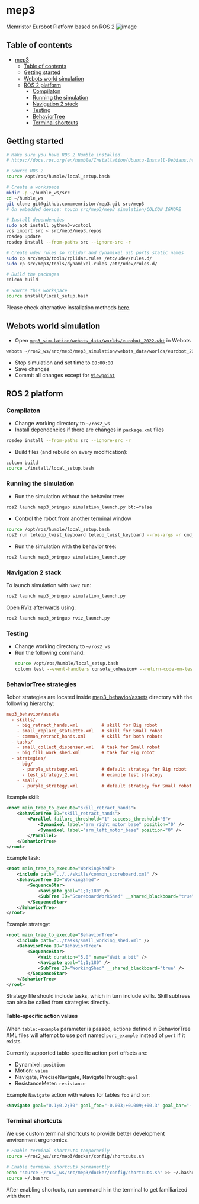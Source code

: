 # mep3
Memristor Eurobot Platform based on ROS 2
![image](https://user-images.githubusercontent.com/13640533/156475608-3f8c7692-c462-4a7d-8078-786c2713d709.png)

## Table of contents
- [mep3](#mep3)
  - [Table of contents](#table-of-contents)
  - [Getting started](#getting-started)
  - [Webots world simulation](#webots-world-simulation)
  - [ROS 2 platform](#ros-2-platform)
    - [Compilaton](#compilaton)
    - [Running the simulation](#running-the-simulation)
    - [Navigation 2 stack](#navigation-2-stack)
    - [Testing](#testing)
    - [BehaviorTree](#behaviortree)
    - [Terminal shortcuts](#terminal-shortcuts)

## Getting started

```sh
# Make sure you have ROS 2 Humble installed.
# https://docs.ros.org/en/humble/Installation/Ubuntu-Install-Debians.html

# Source ROS 2
source /opt/ros/humble/local_setup.bash

# Create a workspace
mkdir -p ~/humble_ws/src
cd ~/humble_ws
git clone git@github.com:memristor/mep3.git src/mep3
# On embedded device: touch src/mep3/mep3_simulation/COLCON_IGNORE

# Install dependencies
sudo apt install python3-vcstool
vcs import src < src/mep3/mep3.repos
rosdep update
rosdep install --from-paths src --ignore-src -r

# Create udev rules so rplidar and dynamixel usb ports static names
sudo cp src/mep3/tools/rplidar.rules /etc/udev/rules.d/
sudo cp src/mep3/tools/dynamixel.rules /etc/udev/rules.d/

# Build the packages
colcon build

# Source this workspace
source install/local_setup.bash
```

Please check alternative installation methods [here](./docker).

## Webots world simulation

- Open [`mep3_simulation/webots_data/worlds/eurobot_2022.wbt`](./mep3_simulation/webots_data/worlds/eurobot_2022.wbt) in Webots
```sh
webots ~/ros2_ws/src/mep3/mep3_simulation/webots_data/worlds/eurobot_2022.wbt
```
- Stop simulation and set time to `00:00:00`
- Save changes
- Commit all changes except for [`Viewpoint`](./mep3_simulation/webots_data/worlds/eurobot_2022.wbt#L5-L7)
## ROS 2 platform

### Compilaton

- Change working directory to `~/ros2_ws`
- Install dependencies if there are changes in `package.xml` files 
```sh
rosdep install --from-paths src --ignore-src -r
```
- Build files (and rebuild on every modification):
```sh
colcon build
source ./install/local_setup.bash
```

### Running the simulation
- Run the simulation without the behavior tree:
```sh
ros2 launch mep3_bringup simulation_launch.py bt:=false
```
- Control the robot from another terminal window
```sh
source /opt/ros/humble/local_setup.bash
ros2 run teleop_twist_keyboard teleop_twist_keyboard --ros-args -r cmd_vel:=big/cmd_vel
```
- Run the simulation with the behavior tree:
```sh
ros2 launch mep3_bringup simulation_launch.py
```

### Navigation 2 stack

To launch simulation with `nav2` run:
```sh
ros2 launch mep3_bringup simulation_launch.py
```

Open RViz afterwards using:
```sh
ros2 launch mep3_bringup rviz_launch.py
```

### Testing

- Change working directory to `~/ros2_ws`
- Run the following command:
  ```sh
  source /opt/ros/humble/local_setup.bash
  colcon test --event-handlers console_cohesion+ --return-code-on-test-failure
  ```

### BehaviorTree strategies

Robot strategies are located inside [mep3_behavior/assets](./mep3_behavior/assets)
directory with the following hierarchy:

```ini
mep3_behavior/assets
  - skills/
    - big_retract_hands.xml         # skill for Big robot
    - small_replace_statuette.xml   # skill for Small robot
    - common_retract_hands.xml      # skill for both robots
  - tasks/
    - small_collect_dispenser.xml   # task for Small robot
    - big_fill_work_shed.xml        # task for Big robot
  - strategies/
    - big/
      - purple_strategy.xml         # default strategy for Big robot
      - test_strategy_2.xml         # example test strategy
    - small/
      - purple_strategy.xml         # default strategy for Small robot
```

Example skill:
```xml
<root main_tree_to_execute="skill_retract_hands">
    <BehaviorTree ID="skill_retract_hands">
        <Parallel failure_threshold="1" success_threshold="6">
            <Dynamixel label="arm_right_motor_base" position="0" />
            <Dynamixel label="arm_left_motor_base" position="0" />
        </Parallel>
    </BehaviorTree>
</root>
```

Example task:
```xml
<root main_tree_to_execute="WorkingShed">
    <include path="../../skills/common_scoreboard.xml" />
    <BehaviorTree ID="WorkingShed">
        <SequenceStar>
            <Navigate goal="1;1;180" />
            <SubTree ID="ScoreboardWorkShed" __shared_blackboard="true" />
        </SequenceStar>
    </BehaviorTree>
</root>
```

Example strategy:
```xml
<root main_tree_to_execute="BehaviorTree">
    <include path="../tasks/small_working_shed.xml" />
    <BehaviorTree ID="BehaviorTree">
        <SequenceStar>
            <Wait duration="5.0" name="Wait a bit" />
            <Navigate goal="1;1;180" />
            <SubTree ID="WorkingShed" __shared_blackboard="true" />
        </SequenceStar>
    </BehaviorTree>
</root>
```

Strategy file should include tasks, which in turn include skills.
Skill subtrees can also be called from strategies directly.

#### Table-specific action values

When `table:=example` parameter is passed, actions defined in BehaviorTree XML files
will attempt to use port named `port_example` instead of `port` if it exists.

Currently supported table-specific action port offsets are:
- Dynamixel: `position`
- Motion: `value`
- Navigate, PreciseNavigate, NavigateThrough: `goal`
- ResistanceMeter: `resistance`

Example `Navigate` action with values for tables `foo` and `bar`:
```xml
<Navigate goal="0.1;0.2;30" goal_foo="-0.003;+0.009;+00.3" goal_bar="-.007;-0.01;+0.1" />
```

### Terminal shortcuts

We use custom terminal shortcuts to provide better development environment ergonomics.

```sh
# Enable terminal shortcuts temporarily
source ~/ros2_ws/src/mep3/docker/config/shortcuts.sh

# Enable terminal shortcuts permanently
echo "source ~/ros2_ws/src/mep3/docker/config/shortcuts.sh" >> ~/.bashrc
source ~/.bashrc
```

After enabling shortcuts, run command `h` in the terminal to get familiarized with them.
